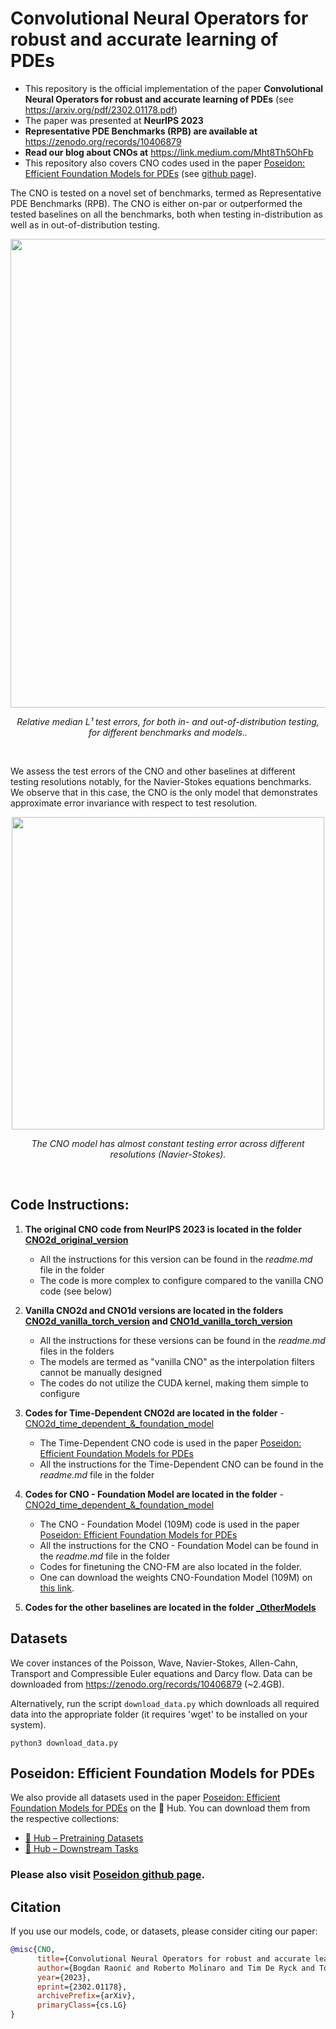 # Convolutional Neural Operators for robust and accurate learning of PDEs

- This repository is the official implementation of the paper **Convolutional Neural Operators for robust and accurate learning of PDEs** (see https://arxiv.org/pdf/2302.01178.pdf)
- The paper was presented at **NeurIPS 2023**
- **Representative PDE Benchmarks (RPB) are available at** https://zenodo.org/records/10406879
- **Read our blog about CNOs at** https://link.medium.com/Mht8Th5OhFb
- This repository also covers CNO codes used in the paper [Poseidon: Efficient Foundation Models for PDEs](https://arxiv.org/abs/2405.19101) (see [github page](https://github.com/camlab-ethz/poseidon)).


The CNO is tested on a novel set of benchmarks, termed as Representative PDE Benchmarks (RPB). The CNO is either on-par or outperformed the tested baselines on all the benchmarks, both when testing in-distribution as well as in out-of-distribution testing.

<p align="center">
 <img src="/figures/table.png" width="750"/>
</p>
<p align="center">
    <em>Relative median L¹ test errors, for both in- and out-of-distribution testing, for different benchmarks and models..</em>
</p>
<br />

We assess the test errors of the CNO and other baselines at different testing resolutions notably, for the Navier-Stokes equations benchmarks. We observe that in this case, the CNO is the only model that demonstrates approximate error invariance with respect to test resolution.

<p align="center">
 <img src="/figures/resolution_NS.png" width="500"/>
</p>
<p align="center">
    <em>The CNO model has almost constant testing error across different resolutions (Navier-Stokes).</em>
</p>
<br />

## Code Instructions:

1. **The original CNO code from NeurIPS 2023 is located in the folder [CNO2d_original_version](https://github.com/camlab-ethz/ConvolutionalNeuralOperator/tree/main/CNO2d_original_version)**
    - All the instructions for this version can be found in the _readme.md_ file in the folder
    - The code is more complex to configure compared to the vanilla CNO code (see below)

2. **Vanilla CNO2d and CNO1d versions are located in the folders [CNO2d_vanilla_torch_version](https://github.com/camlab-ethz/ConvolutionalNeuralOperator/tree/main/CNO2d_vanilla_torch_version) and [CNO1d_vanilla_torch_version](https://github.com/camlab-ethz/ConvolutionalNeuralOperator/tree/main/CNO1d_vanilla_torch_version)**
    - All the instructions for these versions can be found in the _readme.md_ files in the folders
    - The models are termed as "vanilla CNO" as the interpolation filters cannot be manually designed
    - The codes do not utilize the CUDA kernel, making them simple to configure

3. **Codes for Time-Dependent CNO2d are located in the folder** - [CNO2d_time_dependent_&_foundation_model](https://github.com/camlab-ethz/ConvolutionalNeuralOperator/tree/main/CNO2d_time_dependent_%26_foundation_model)
   - The Time-Dependent CNO code is used in the paper [Poseidon: Efficient Foundation Models for PDEs](https://arxiv.org/abs/2405.19101)
   - All the instructions for the Time-Dependent CNO can be found in the _readme.md_ file in the folder

4. **Codes for CNO - Foundation Model are located in the folder** - [CNO2d_time_dependent_&_foundation_model](https://github.com/camlab-ethz/ConvolutionalNeuralOperator/tree/main/CNO2d_time_dependent_%26_foundation_model)
   - The CNO - Foundation Model (109M) code is used in the paper [Poseidon: Efficient Foundation Models for PDEs](https://arxiv.org/abs/2405.19101)
   - All the instructions for the CNO - Foundation Model can be found in the _readme.md_ file in the folder
   - Codes for finetuning the CNO-FM are also located in the folder.
   - One can download the weights CNO-Foundation Model (109M) on [this link](https://zenodo.org/records/11401801).

5. **Codes for the other baselines are located in the folder [_OtherModels](https://github.com/camlab-ethz/ConvolutionalNeuralOperator/tree/main/_OtherModels)**


## Datasets
We cover instances of the Poisson, Wave, Navier-Stokes, Allen-Cahn, Transport and Compressible Euler equations and Darcy flow. Data can be downloaded from https://zenodo.org/records/10406879 (~2.4GB).

Alternatively, run the script `download_data.py` which downloads all required data into the appropriate folder (it requires 'wget' to be installed on your system).


	python3 download_data.py

## Poseidon: Efficient Foundation Models for PDEs
We also provide all datasets used in the paper [Poseidon: Efficient Foundation Models for PDEs](https://arxiv.org/abs/2405.19101) on the 🤗 Hub. You can download them from the respective collections: 
- [🤗 Hub – Pretraining Datasets](https://huggingface.co/collections/camlab-ethz/poseidon-664fa125729c53d8607e209a)
- [🤗 Hub – Downstream Tasks](https://huggingface.co/collections/camlab-ethz/poseidon-downstream-tasks-664fa237cd6b0c097971ef14)

### Please also visit [Poseidon github page](https://github.com/camlab-ethz/poseidon).

## Citation

If you use our models, code, or datasets, please consider citing our paper:

```bibtex
@misc{CNO,
      title={Convolutional Neural Operators for robust and accurate learning of PDEs}, 
      author={Bogdan Raonić and Roberto Molinaro and Tim De Ryck and Tobias Rohner and Francesca Bartolucci and Rima Alaifari and Siddhartha Mishra and Emmanuel de Bézenac},
      year={2023},
      eprint={2302.01178},
      archivePrefix={arXiv},
      primaryClass={cs.LG}
}
```
